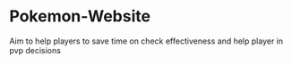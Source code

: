 # Pokemon-Website
 Aim to help players to save time on check effectiveness and help player in pvp decisions
